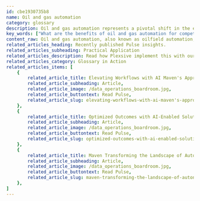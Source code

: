 ```yaml
---
id: cbe1930735b8
name: Oil and gas automation
category: glossary
description: Oil and gas automation represents a pivotal shift in the energy sector, utilizing digital advancements like IoT, AI, and predictive analytics to increase efficiency, safety, and productivity, while mitigating skilled labor shortages and reducing operational costs.
key_words: ["What are the benefits of oil and gas automation for competitive edge?", "How does oilfield automation enhance drilling and production operations?", "What role does AI play in oil and gas industry efficiency?", "How can IoT sensors improve oil and gas supply chain management?", "What safety improvements come with the automation of oil and gas processes?", "How does predictive analytics aid in oil and gas industry decision-making?", "What impact does oil and gas automation have on operational costs?", "How are drones and submersibles changing oil and gas monitoring?", "How can oil and gas automation contribute to reducing carbon footprints?", "In what ways does automation lead to increased revenues in the energy sector?"]
content_raw: Oil and gas automation, also known as oilfield automation, is a transformative approach in the energy industry designed to leverage digital technologies to enhance competitive edge in global markets. It streamlines various esoteric processes including drilling, production operations and process control, safety controls, retail operations, logistics, and supply chain management. Oil and gas automation operates largely through advanced Internet of Things (IoT) sensors, predictive analytics, self-learning systems, and novel artificial intelligence (AI) applications. These technological integrations not only offset the current skilled labor shortage but also aim to significantly boost productivity and efficiency across all operations. The integration of AI and digital technology yields several business benefits for energy producers. To begin with, it helps reduce operational costs by streamlining resource-intensive tasks, enhancing overall safety, and increasing accuracy. For instance, process automation in manual drilling tasks like pipe handling enhances worker safety and reduces the risk of onsite injuries. Additionally, oil and gas automation fosters connectivity, particularly benefiting upstream producers operating in remote areas. Drones and submersibles can be utilized for effective monitoring and inspection of operations. With automation, measurements of pressure and flows of oil and gas can be improved, serving as a significant boon to upstream, midstream, and downstream producers alike. The advanced, interconnected and automated systems facilitate seamless data distribution and enhance operational efficiency. Furthermore, modernization and automation of internal IT processes lead to production enhancement and yield boost. This not only leads to increased potential revenues but also contributes toward reducing carbon footprints. Explore more about oil and gas automation with the additional resources provided and discover how Maven Technologies is poised to help your business harness the power of this advanced technological solution.
related_articles_heading: Recently published Pulse insights.
related_articles_subheading: Practical Application
related_articles_description: Read how Plexsive implement this with our clients.
related_articles_category: Glossary in Action
related_articles_items: [
	{
		related_article_title: Elevating Workflows with AI Maven's Approach,
		related_article_subheading: Article,
		related_article_image: /data_operations_boardroom.jpg,
		related_article_buttontext: Read Pulse,
		related_article_slug: elevating-workflows-with-ai-maven's-approach
	},
	{
		related_article_title: Optimized Outcomes with AI-Enabled Solutions,
		related_article_subheading: Article,
		related_article_image: /data_operations_boardroom.jpg,
		related_article_buttontext: Read Pulse,
		related_article_slug: optimized-outcomes-with-ai-enabled-solutions
	},
	{
		related_article_title: Maven Transforming the Landscape of Autonomous Vehicles,
		related_article_subheading: Article,
		related_article_image: /data_operations_boardroom.jpg,
		related_article_buttontext: Read Pulse,
		related_article_slug: maven-transforming-the-landscape-of-autonomous-vehicles
	},
]
---
```

